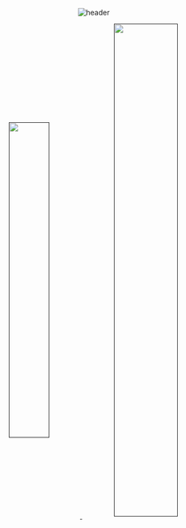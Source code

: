 
<div align="center">
 
![header](https://capsule-render.vercel.app/api?type=rounded&text=Syorito%20Hatsuki&desc=Android%20Developer&color=gradient&descAlignY=80&height=140&fontAlignY=40)


<a href="" stele="color: #00000000;">
    <img style='height: 40%' align="center" src="https://github-readme-stats.anuraghazra1.vercel.app/api?username=syorito-hatsuki&show_icons=true&include_all_commits=true&theme=vue"/>
    <img style='height: 50%' align="center" src="https://github-readme-stats.vercel.app/api/top-langs/?username=syorito-hatsuki&include_all_commits=true&theme=vue&layout=compact&langs_count=10"/></a>

</div>
